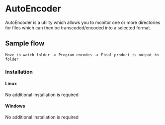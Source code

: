 # AutoEncoder
AutoEncoder is a utility which allows you to monitor one or more directories for files which can then be transcoded/encoded into a selected format.

## Sample flow
```
Move to watch folder -> Program encodes -> Final product is output to folder
```

### Installation
#### Linux
No additional installation is required

#### Windows
No additional installation is required
